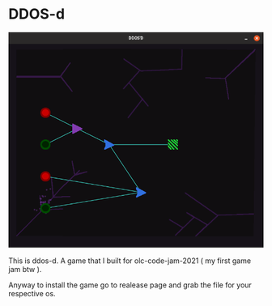 # DDOS-d 

![gameplay](./docs/gameplay.png)

This is ddos-d. A game that I built for olc-code-jam-2021 ( my first game jam btw ).

Anyway to install the game go to realease page and grab the file for your respective
os.

